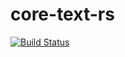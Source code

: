# core-text-rs

[![Build Status](https://travis-ci.com/servo/core-text-rs.svg?branch=master)](https://travis-ci.com/servo/core-text-rs)
